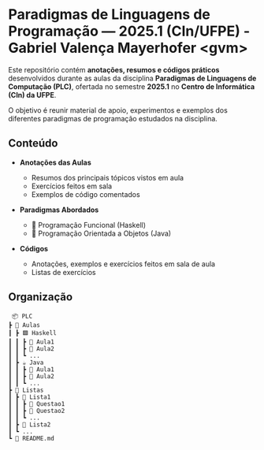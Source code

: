 # Paradigmas de Linguagens de Programação — 2025.1 (CIn/UFPE) - Gabriel Valença Mayerhofer &lt;gvm&gt;

Este repositório contém **anotações, resumos e códigos práticos** desenvolvidos durante as aulas da disciplina **Paradigmas de Linguagens de Computação (PLC)**, ofertada no semestre **2025.1** no **Centro de Informática (CIn) da UFPE**.

O objetivo é reunir material de apoio, experimentos e exemplos dos diferentes paradigmas de programação estudados na disciplina.

## Conteúdo

- **Anotações das Aulas**
  - Resumos dos principais tópicos vistos em aula
  - Exercícios feitos em sala
  - Exemplos de código comentados

- **Paradigmas Abordados**
  - 🔸 Programação Funcional (Haskell)
  - 🔹 Programação Orientada a Objetos (Java)

- **Códigos**
  - Anotações, exemplos e exercícios feitos em sala de aula
  - Listas de exercícios

 ## Organização
```
 📦 PLC
┣ 📂 Aulas
┃ ┣ 🟪 Haskell
┃ ┃ ┣ 📜 Aula1
┃ ┃ ┣ 📜 Aula2
┃ ┃ ┗ ...
┃ ┣ ☕ Java
┃ ┃ ┣ 📜 Aula1
┃ ┃ ┣ 📜 Aula2
┃ ┃ ┗ ...
┣ 📂 Listas
┃ ┣ 📂 Lista1
┃ ┃ ┣ 📜 Questao1
┃ ┃ ┣ 📜 Questao2
┃ ┃ ┗ ...
┃ ┣ 📂 Lista2
┃ ┗ ...
┗ 📜 README.md
```

